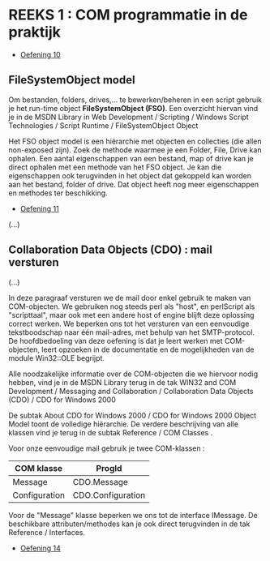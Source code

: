 # REEKS 1 : COM programmatie in de praktijk

* [Oefening 10][10]

## FileSystemObject model

Om bestanden, folders, drives,... te bewerken/beheren in een script gebruik je het run-time object <b>FileSystemObject (FSO)</b>. Een overzicht hiervan vind je in de MSDN Library in Web Development / Scripting / Windows Script Technologies / Script Runtime / FileSystemObject Object

Het FSO object model is een hiërarchie met objecten en collecties (die allen non-exposed zijn). Zoek de methode waarmee je een Folder, File, Drive kan ophalen. Een aantal eigenschappen van een bestand, map of drive kan je direct ophalen met een methode van het FSO object. Je kan die eigenschappen ook terugvinden in het object dat gekoppeld kan worden aan het bestand, folder of drive. Dat object heeft nog meer eigenschappen en methodes ter beschikking.

* [Oefening 11][11]

(...)

## Collaboration Data Objects (CDO) : mail versturen

(...)

In deze paragraaf versturen we de mail door enkel gebruik te maken van COM-objecten. We gebruiken nog steeds perl als "host", en perlScript als "scripttaal", maar ook met een andere host of engine blijft deze oplossing correct werken. We beperken ons tot het versturen van een eenvoudige tekstboodschap naar één mail-adres, met behulp van het SMTP-protocol.
De hoofdbedoeling van deze oefening is dat je leert werken met COM-objecten, leert opzoeken in de documentatie en de mogelijkheden van de module Win32::OLE begrijpt.

Alle noodzakelijke informatie over de COM-objecten die we hiervoor nodig hebben, vind je in de MSDN Library terug in de tak WIN32 and COM Development / Messaging and Collaboration / Collaboration Data Objects (CDO) / CDO for Windows 2000

De subtak About CDO for Windows 2000 / CDO for Windows 2000 Object Model toont de volledige hiërarchie.
De verdere beschrijving van alle klassen vind je terug in de subtak Reference / COM Classes . 

Voor onze eenvoudige mail gebruik je twee COM-klassen :

| COM klasse     | ProgId             |
|----------------|--------------------|
| Message        | CDO.Message        |
| Configuration  | CDO.Configuration  |

Voor de "Message" klasse beperken we ons tot de interface IMessage. De beschikbare attributen/methodes kan je ook direct terugvinden in de tak Reference / Interfaces.

* [Oefening 14][14]


[10]: https://github.com/EMerckx/operating-systems-3/blob/master/set1/10.pl
[11]: https://github.com/EMerckx/operating-systems-3/blob/master/set1/11.pl
[14]: https://github.com/EMerckx/operating-systems-3/blob/master/set1/14.pl